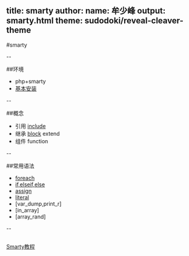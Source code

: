 title: smarty
author:
  name: 牟少峰
output: smarty.html
theme: sudodoki/reveal-cleaver-theme
--
#smarty

--

##环境
* php+smarty
* [基本安装](http://www.php100.com/manual/smarty/installing.smarty.basic.html)

--

##概念

* 引用
	[include](http://www.php100.com/manual/smarty/language.function.include.html) 
* 继承
	[block](http://www.smarty.net/docs/zh_CN/advanced.features.template.inheritance.tpl)
	extend 
* 组件 function

--

##常用语法
* [foreach](http://www.php100.com/manual/smarty/language.function.foreach.html)
* [if,elseif,else](http://www.php100.com/manual/smarty/language.function.if.html)
* [assign](http://www.php100.com/manual/smarty/language.custom.functions.html#LANGUAGE.FUNCTION.ASSIGN)
* [literal](http://www.php100.com/manual/smarty/language.function.literal.html)
* [var_dump,print_r]
* [in_array]
* [array_rand]

--

##
[Smarty教程](http://www.php100.com/manual/smarty/)